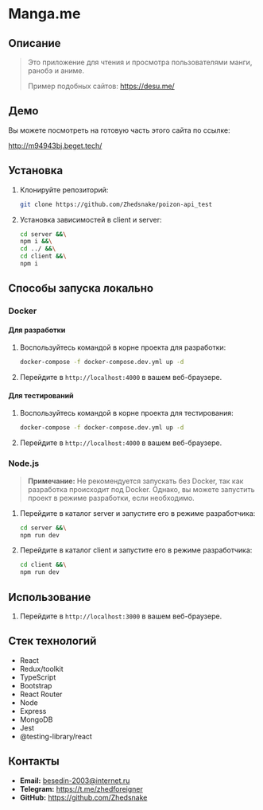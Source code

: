 # Manga.me

## Описание


> Это приложение для чтения и просмотра пользователями манги, ранобэ и аниме. 
> 
> Пример подобных сайтов: https://desu.me/

## Демо

Вы можете посмотреть на готовую часть этого сайта по ссылке:

http://m94943bj.beget.tech/


## Установка


1. Клонируйте репозиторий:

    ```bash
    git clone https://github.com/Zhedsnake/poizon-api_test
    ```

2. Установка зависимостей в client и server:

    ```bash
    cd server &&\
    npm i &&\
    cd ../ &&\
    cd client &&\
    npm i 
    ```
   
## Способы запуска локально

### Docker

#### Для разработки

1. Воспользуйтесь командой в корне проекта для разработки:

    ```bash
    docker-compose -f docker-compose.dev.yml up -d
    ```
2. Перейдите в `http://localhost:4000` в вашем веб-браузере.

#### Для тестирований

1. Воспользуйтесь командой в корне проекта для тестирования:

    ```bash
    docker-compose -f docker-compose.dev.yml up -d
    ```
2. Перейдите в `http://localhost:4000` в вашем веб-браузере.

### Node.js 

> **Примечание:** Не рекомендуется запускать без Docker, так как разработка происходит под Docker. Однако, вы можете запустить проект в режиме разработки, если необходимо.


1. Перейдите в каталог server и запустите его в режиме разработчика:

    ```bash
    cd server &&\
    npm run dev
    ```
   
2. Перейдите в каталог client и запустите его в режиме разработчика:

    ```bash
    cd client &&\
    npm run dev
    ```


## Использование

1. Перейдите в `http://localhost:3000` в вашем веб-браузере.

## Стек технологий

- React
- Redux/toolkit
- TypeScript
- Bootstrap
- React Router
- Node
- Express
- MongoDB
- Jest
- @testing-library/react

## Контакты

- **Email:** besedin-2003@internet.ru
- **Telegram:** https://t.me/zhedforeigner
- **GitHub:** https://github.com/Zhedsnake